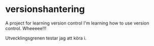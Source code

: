 # versionshantering
A project for learning version control
I'm learning how to use version control. Wheeeee!!!

Utvecklingsgrenen testar jag att köra i. 
